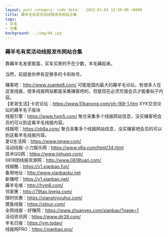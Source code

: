 ```yaml
---
layout: post category: code date:   2022-01-03 12:50:00 +0800
title: 薅羊毛有奖活动线报发布网站合集
tags:
- 羊毛
- 合集
background: ../img/04.jpg
---
```


### 薅羊毛有奖活动线报发布网站合集


靠薅羊毛发家致富，买车买房的不在少数，羊毛薅起来。<br>

当然，前提是你养有足够多的卡和账号。<br>

赚客吧：http://www.zuanke8.com/ 可能是国内最大的薅羊毛论坛，有很多人在这发线报，很多线报网站都是采集赚客吧的，但是现在必须充值会员才能看帖子内容。<br>
【老哥生活】·卡农论坛：https://www.51kanong.com/yh-169-1.htm XYK交流论坛的薅羊毛子版块<br>
线报引擎：https://www.hxm5.com/ 聚合采集多个线报网站信息，没买赚客吧会员的可以到这看羊毛线报内容。<br>
线报吧：https://xb8a.com/ 聚合采集多个线报网站信息，没买赚客吧会员的可以到这看羊毛线报内容。<br>
爱Q生活网：https://www.iqnew.com/<br>
活动线报-小刀娱乐网：https://www.x6g.com/html/34.html<br>
技术QQ网：https://www.jishuqq.com/<br>
0818团线报资源网：http://www.0818tuan.com/<br>
线报酷：https://v1.xianbao.fun/<br>
备用地址：http://www.xianbaoku.net<br>
新赚吧：https://v1.xianbao.net/<br>
薅羊毛咯：http://hym6.com/<br>
邻家惠：http://79tao.linejia.com/<br>
限时优惠：https://xianshiyouhui.com/<br>
摸鱼线报：https://xbjun.com/<br>
全网线报 – 好赚网：https://www.zhuanyes.com/xianbao/?page=1<br>
活动资讯网：https://www.dir28.com/<br>
羊毛日报：https://ym.today/<br>
线报网PRO：https://xianbao.pro/<br>
